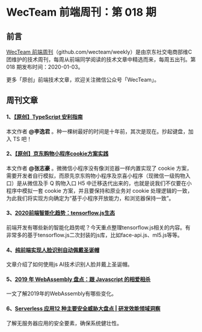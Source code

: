 # WecTeam 前端周刊：第 018 期

## 前言

[WecTeam 前端周刊](https://github.com/wecteam/weekly)（github.com/wecteam/weekly）是由京东社交电商部维C团维护的技术周刊，每周从前端同学阅读的技术文章中精选而来，每周五出刊。第 018 期发布时间：2020-01-03。

更多「原创」前端技术文章，欢迎关注微信公众号「WecTeam」。

## 周刊文章

#### 1、[【原创】TypeScript 安利指南](https://mp.weixin.qq.com/s/H0_d99wf5nMhh4RqnGyiIg)

本文作者 **@李逸君** 。种一棵树最好的时间是十年前，其次是现在。抄起键盘，加入 TS 吧！

#### 2、[【原创】京东购物小程序cookie方案实践](https://mp.weixin.qq.com/s/qFdHBi0cgSDGYdf2uCjMtQ)

本文作者 **@张志豪** 。微微信小程序没有像浏览器一样内置实现了 cookie 方案，需要开发者自行模拟，而原先京东购物小程序及京喜小程序（现微信一级购物入口）是从微信及手 Q 购物入口 H5 中迁移迭代出来的，也就是说我们不仅要在小程序中模拟一套 cookie 方案，并且要保持和原业务对 cookie  处理逻辑的一致，为此我们将实现方向确定为“基于小程序开放能力，和浏览器保持一致”。

#### 3、[2020前端智能化趋势：tensorflow.js生态](https://mp.weixin.qq.com/s/LQ8mpNc5_8pU0y9LWfQXjw)

前端开发有哪些新的智能化趋势呢？今天重点整理tensorflow.js相关的内容。有非常多的基于tensorflow.js二次封装的js库，比如face-api.js、ml5.js等等。

#### 4、[纯前端实现人脸识别自动佩戴圣诞帽](https://juejin.im/post/5e02b73fe51d455807699b1f)

文章介绍了如何使用js AI技术识别人脸并戴上圣诞帽。

#### 5、[2019 年 WebAssembly 盘点：跟 Javascript 的相爱相杀](https://cloud.tencent.com/developer/news/564070)

一文了解2019年的WebAssembly有哪些变化。

#### 6、[Serverless 应用12 种主要安全威胁大盘点 | 研发效能领域洞察](https://mp.weixin.qq.com/s/MA5ZS8XlpkYcwVeihRbWiA)

了解无服务器应用的安全要素，确保系统健壮性。